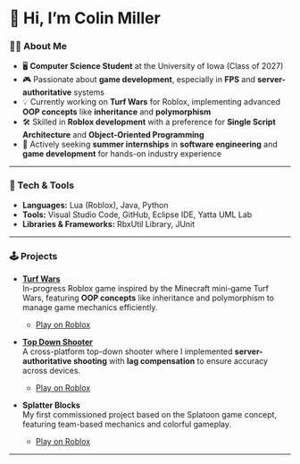 # 👋 Hi, I’m Colin Miller

### 👨‍💻 About Me
- 🖥️ **Computer Science Student** at the University of Iowa (Class of 2027)
- 🎮 Passionate about **game development**, especially in **FPS** and **server-authoritative** systems
- 💡 Currently working on **Turf Wars** for Roblox, implementing advanced **OOP concepts** like **inheritance** and **polymorphism**
- 🛠️ Skilled in **Roblox development** with a preference for **Single Script Architecture** and **Object-Oriented Programming**
- 🌟 Actively seeking **summer internships** in **software engineering** and **game development** for hands-on industry experience

---

### 🔧 Tech & Tools
- **Languages:** Lua (Roblox), Java, Python
- **Tools:** Visual Studio Code, GitHub, Eclipse IDE, Yatta UML Lab
- **Libraries & Frameworks:** RbxUtil Library, JUnit

---

### 🕹️ Projects
- **[Turf Wars](https://github.com/cmmiller26)**  
   In-progress Roblox game inspired by the Minecraft mini-game Turf Wars, featuring **OOP concepts** like inheritance and polymorphism to manage game mechanics efficiently.  
   - [Play on Roblox](https://www.roblox.com/games/18974408236/Turf-Wars)

- **[Top Down Shooter](https://github.com/cmmiller26/Top-Down-Shooter)**  
   A cross-platform top-down shooter where I implemented **server-authoritative shooting** with **lag compensation** to ensure accuracy across devices.  
   - [Play on Roblox](https://www.roblox.com/games/10876861657/Top-Down-Shooter)

- **Splatter Blocks**  
   My first commissioned project based on the Splatoon game concept, featuring team-based mechanics and colorful gameplay.  
   - [Play on Roblox](https://www.roblox.com/games/10770644057/Splatter-Blocks)

---
